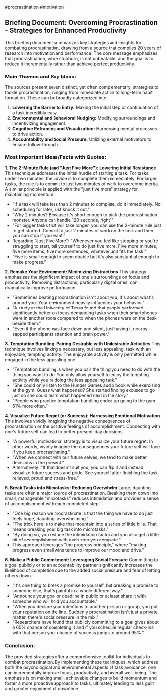 #procrastination #motivation

## Briefing Document: Overcoming Procrastination - Strategies for Enhanced Productivity

This briefing document summarizes key strategies and insights for combating procrastination, drawing from a source that compiles 20 years of research into motivation and performance. The core message emphasizes that procrastination, while stubborn, is not unbeatable, and the goal is to reduce it incrementally rather than achieve perfect productivity.

### Main Themes and Key Ideas:

The sources present seven distinct, yet often complementary, strategies to tackle procrastination, ranging from immediate action to long-term habit formation. These can be broadly categorized into:

1. **Lowering the Barrier to Entry:** Making the initial step or continuation of a task incredibly easy.
2. **Environmental and Behavioral Nudging:** Modifying surroundings and incentivizing engagement.
3. **Cognitive Reframing and Visualization:** Harnessing mental processes to drive action.
4. **Accountability and Social Pressure:** Utilizing external motivators to ensure follow-through.

### Most Important Ideas/Facts with Quotes:

**1. The 2-Minute Rule (and "Just Five More"): Lowering Initial Resistance** This technique addresses the initial hurdle of starting a task. For tasks under two minutes, the advice is to complete them immediately. For larger tasks, the rule is to commit to just two minutes of work to overcome inertia. A similar principle is applied with the "just five more" strategy for maintaining momentum.

- "If a task will take less than 2 minutes to complete, do it immediately. No scheduling for later, just knock it out."
- "Why 2 minutes? Because it's short enough to trick the procrastination monster. Anyone can handle 120 seconds, right?"
- "For bigger tasks that will take longer, you can use the 2-minute rule just to get started. Commit to just 2 minutes of work on the task and then you can stop if you want."
- Regarding "Just Five More": "Whenever you feel like stopping or you're struggling to start, tell yourself to do just five more. Five more minutes, five more items, five more sentences, whatever unit fits the task."
- "Five is small enough to seem doable but it's also substantial enough to make progress."

**2. Remake Your Environment: Minimizing Distractions** This strategy emphasizes the significant impact of one's surroundings on focus and productivity. Removing distractions, particularly digital ones, can dramatically improve performance.

- "Sometimes beating procrastination isn't about you, it's about what's around you. Your environment heavily influences your behavior."
- "A study at the University of Texas found that people performed significantly better on focus demanding tasks when their smartphones were in another room compared to when the phones were on the desk beside them."
- "Even if the phone was face down and silent, just having it nearby sapped participants attention and brain power."

**3. Temptation Bundling: Pairing Desirable with Undesirable Activities** This technique involves linking a necessary, but less appealing, task with an enjoyable, tempting activity. The enjoyable activity is only permitted while engaged in the less appealing one.

- "Temptation bundling is when you pair the thing you need to do with the thing you want to do. You only allow yourself to enjoy the tempting activity while you're doing the less appealing task."
- "She could only listen to the Hunger Games audio book while exercising at the gym. Guess what happened? She started finding excuses to go just so she could learn what happened next in the story."
- "People who practice temptation bundling ended up going to the gym 51% more often."

**4. Visualize Future Regret (or Success): Harnessing Emotional Motivation** This involves vividly imagining the negative consequences of procrastination or the positive feelings of accomplishment. Connecting with one's future self can lead to better present-day decisions.

- "A powerful motivational strategy is to visualize your future regret. In other words, vividly imagine the consequences your future self will face if you keep procrastinating."
- "When we connect with our future selves, we tend to make better decisions in the present."
- Alternatively: "If that doesn't suit you, you can flip it and instead visualize future success and pride. See yourself after finishing the task relieved, proud and stress-free."

**5. Break Tasks into Microtasks: Reducing Overwhelm** Large, daunting tasks are often a major source of procrastination. Breaking them down into small, manageable "microtasks" reduces intimidation and provides a sense of accomplishment with each completed step.

- "One big reason we procrastinate is that the thing we have to do just feels huge, daunting, overwhelming."
- "The trick here is to make that mountain into a series of little hills. That means breaking your big task into microtasks."
- "By doing so, you reduce the intimidation factor and you also get a little hit of accomplishment with each step you complete."
- This approach leverages "the progress principle," where "making progress even small wins tends to improve our mood and drive."

**6. Make a Public Commitment: Leveraging Social Pressure** Committing to a goal publicly or to an accountability partner significantly increases the likelihood of completion due to the added social pressure and fear of letting others down.

- "It's one thing to break a promise to yourself, but breaking a promise to someone else, that's painful in a whole different way."
- "Announce your goal or deadline in public or at least share it with someone who will hold you accountable."
- "When you declare your intentions to another person or group, you put your reputation on the line. Suddenly procrastination isn't just a private matter, there's social pressure in the mix."
- "Researchers have found that publicly committing to a goal gives about a 65% chance of completing it and if you schedule regular check-ins with that person your chance of success jumps to around 95%."

### Conclusion:

The provided strategies offer a comprehensive toolkit for individuals to combat procrastination. By implementing these techniques, which address both the psychological and environmental aspects of task avoidance, one can incrementally improve focus, productivity, and overall well-being. The emphasis is on making small, achievable changes to build momentum and foster a more proactive approach to tasks, ultimately leading to less guilt and greater enjoyment of downtime.